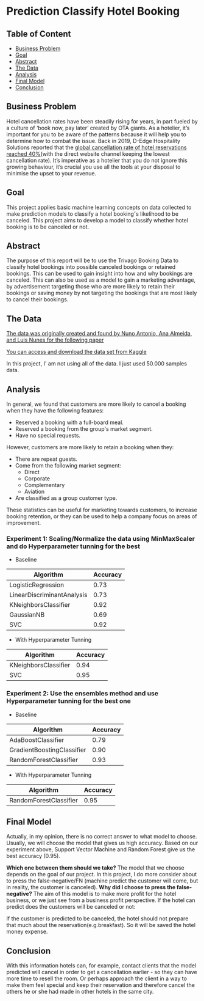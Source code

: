 # Prediction Classify Hotel Booking

## Table of Content
  * [Business Problem](#business-problem)
  * [Goal](#goal)
  * [Abstract](#abstract)
  * [The Data](#the-data)
  * [Analysis](#analysis)
  * [Final Model](#final-model)
  * [Conclusion](#conclusion)

## Business Problem 
Hotel cancellation rates have been steadily rising for years, in part fueled by a culture of ‘book now, pay later’ created by OTA giants. As a hotelier, it’s important for you to be aware of the patterns because it will help you to determine how to combat the issue. Back in 2019, D-Edge Hospitality Solutions reported that the [global cancellation rate of hotel reservations reached 40%](https://hospitalitytech.com/global-cancellation-rate-hotel-reservations-reaches-40-average)(with the direct website channel keeping the lowest cancellation rate). It’s imperative as a hotelier that you do not ignore this growing behaviour, it’s crucial you use all the tools at your disposal to minimise the upset to your revenue.


## Goal
This project applies basic machine learning concepts on data collected to make prediction models to classify a hotel booking׳s likelihood to be canceled. This project aims to develop a model to classify whether hotel booking is to be canceled or not. 


## Abstract
The purpose of this report will be to use the Trivago Booking Data to classify hotel bookings into possible canceled bookings or retained bookings. This can be used to gain insight into how and why bookings are canceled. This can also be used as a model to gain a marketing advantage, by advertisement targeting those who are more likely to retain their bookings or saving money by not targeting the bookings that are most likely to cancel their bookings.

## The Data 

[The data was originally created and found by Nuno Antonio, Ana Almeida, and Luis Nunes for the following paper](https://www.sciencedirect.com/science/article/pii/S2352340918315191#t0040)


[You can access and download the data set from Kaggle](https://www.kaggle.com/jessemostipak/hotel-booking-demand/activity)

In this project, I' am not using all of the data. I just used 50.000 samples data.

## Analysis

In general, we found that customers are more likely to cancel a booking when they have the following features:
+ Reserved a booking with a full-board meal.
+ Reserved a booking from the group's market segment.
+ Have no special requests.


However, customers are more likely to retain a booking when they:
+ There are repeat guests.
+ Come from the following market segment:
  - Direct
  - Corporate
  - Complementary
  - Aviation
+ Are classified as a group customer type.

These statistics can be useful for marketing towards customers, to increase booking retention, or they can be used to help a company focus on areas of improvement.

### Experiment 1: Scaling/Normalize the data using MinMaxScaler and do Hyperparameter tunning for the best 

- Baseline

| Algorithm                  | Accuracy |
|----------------------------|----------|
| LogisticRegression         | 0.73     |
| LinearDiscriminantAnalysis | 0.73     |
| KNeighborsClassifier       | 0.92     |
| GaussianNB                 | 0.69     |
| SVC                        | 0.92     |

- With Hyperparameter Tunning

| Algorithm            | Accuracy |
|----------------------|----------|
| KNeighborsClassifier | 0.94     |
| SVC                  | 0.95     |



### Experiment 2: Use the ensembles method and use Hyperparameter tunning for the best one 

- Baseline

| Algorithm                  | Accuracy |
|----------------------------|----------|
| AdaBoostClassifier         | 0.79     |
| GradientBoostingClassifier | 0.90     |
| RandomForestClassifier     | 0.93     |

- With Hyperparameter Tunning

| Algorithm              | Accuracy |
|------------------------|----------|
| RandomForestClassifier | 0.95     |


## Final Model 
Actually, in my opinion, there is no correct answer to what model to choose. Usually, we will choose the model that gives us high accuracy. Based on our experiment above, Support Vector Machine and Random Forest give us the best accuracy (0.95). 

**Which one between them should we take?**
The model that we choose depends on the goal of our project. In this project, I do more consider about to press the false-negative/FN (machine predict the customer will come, but in reality, the customer is canceled). 
**Why did I choose to press the false-negative?**
The aim of this model is to make more profit for the hotel business, or we just see from a business profit perspective. If the hotel can predict does the customers will be canceled or not:

If the customer is predicted to be canceled, the hotel should not prepare that much about the reservation(e.g.breakfast). So it will be saved the hotel money expense. 

## Conclusion
With this information hotels can, for example, contact clients that the model predicted will cancel in order to get a cancellation earlier - so they can have more time to resell the room. Or perhaps approach the client in a way to make them feel special and keep their reservation and therefore cancel the others he or she had made in other hotels in the same city.
